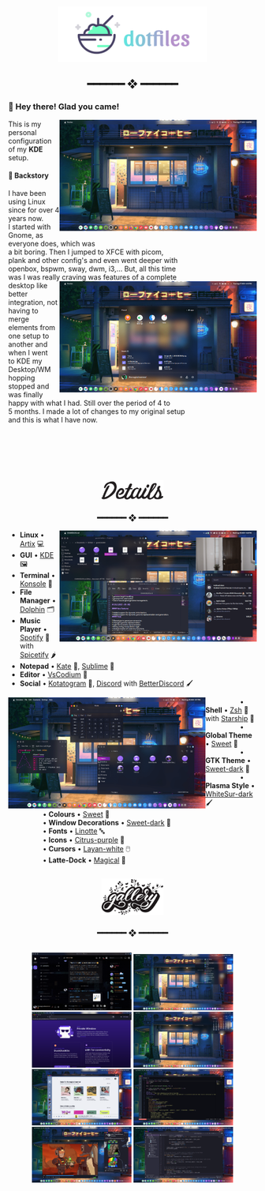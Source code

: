 <p align="center">
  <img width="60%" src="/.src/logo.png"/>
  <h2 align="center"> ━━━━━━  ❖  ━━━━━━ </h2>
</p>

### :wave: Hey there! Glad you came! <img alt="" align="right" src="https://badges.pufler.dev/visits/themagicalmammal/dotfiles?style=flat-square&label=&color=6cfec0&logo=GitHub&logoColor=white&labelColor=373e4d"/>
<img src="/.src/1.png" align="right" width="400px"/>

This is my personal configuration of my **KDE** setup. 

#### :bookmark_tabs: Backstory
I have been using Linux since for over 4 years now.<br/>
I started with Gnome, as everyone does, which was<br/>
a bit boring. Then I jumped to XFCE with picom,<br/>
plank and other config's and even went deeper with<br/>
openbox, bspwm, sway, dwm, i3,… But, all this time<br/>
was I was really craving was features of a complete<br/>
<img src="/.src/2.png" align="right" width="400px"/>
desktop like better integration, not having to merge<br/>
elements from one setup to another and when I went<br/>
to KDE my Desktop/WM hopping stopped and was finally<br/>
happy with what I had. Still over the period of 4 to<br/>
5 months. I made a lot of changes to my original setup<br/>
and this is what I have now.
<br/> <br/> <br/> <br/> <br/> <br/>

## 
<p align="center">
  <img width="25%" src="/.src/Details.png"/>
  <h3 align="center"> ━━━━━━  ❖  ━━━━━━ </h3>
</p>
<img src="/.src/6.png" align="right" width="400px"/>

- **Linux** • [Artix](https://artixlinux.org/) 💻
- **GUI** • [KDE](https://kde.org/) 🖼️
- **Terminal** • [Konsole](https://konsole.kde.org/) 🔲
- **File Manager** • [Dolphin](https://apps.kde.org/dolphin/) 🗂️
- **Music Player** • [Spotify](https://www.spotify.com/) 🎵 with [Spicetify](https://github.com/khanhas/spicetify-cli) 🌶️ 
- **Notepad** • [Kate](https://kate-editor.org/) 📝, [Sublime](https://www.sublimetext.com/) 📑
- **Editor** • [VsCodium](https://vscodium.com/) 📰
- **Social** • [Kotatogram](https://kotatogram.github.io/) 💬, [Discord](https://discord.com/) with [BetterDiscord](https://betterdiscord.app/) 🖌️
<img src="/.src/11.png" align="left" width="400px"/>

     • **Shell** • [Zsh](https://www.zsh.org/) 🐚 with [Starship](https://starship.rs/config/) 💫 <br/>
     • **Global Theme** • [Sweet](https://store.kde.org/p/1294729/) 🍬<br/>
     • **GTK Theme** • [Sweet-dark](https://www.gnome-look.org/p/1253385/) 🍭<br/>
     • **Plasma Style** • [WhiteSur-dark](https://store.kde.org/p/1398840/) 🖌️<br/>
     • **Colours** • [Sweet](https://store.kde.org/p/1294729/) 🍬<br/>
     • **Window Decorations** • [Sweet-dark](https://www.gnome-look.org/p/1253385/) 🍭<br/>
     • **Fonts** • [Linotte](https://www.fontspring.com/fonts/jcfonts/linotte) 🔤<br/>
     • **Icons** • [Citrus-purple](https://www.gnome-look.org/p/1334044/) 🍋<br/>
     • **Cursors** • [Layan-white](https://www.gnome-look.org/p/1365214/) 🖱️<br/>
     • **Latte-Dock** • [Magical](https://store.kde.org/p/1575666) 🎩<br/>
##
<p align="center">
  <img width="25%" src="/.src/Gallery.png"/>
  <h3 align="center"> ━━━━━━  ❖  ━━━━━━ </h3>
</p>

##
<p align="center">
  <img width="40%" src="/.src/Discord.gif"/>
  <img width="40%" src="/.src/3.png"/>
  <img width="40%" src="/.src/4.png"/>
  <img width="40%" src="/.src/5.png"/>
  <img width="40%" src="/.src/7.png"/>
  <img width="40%" src="/.src/8.png"/>
  <img width="40%" src="/.src/9.png"/>
  <img width="40%" src="/.src/10.png"/>
</p>
